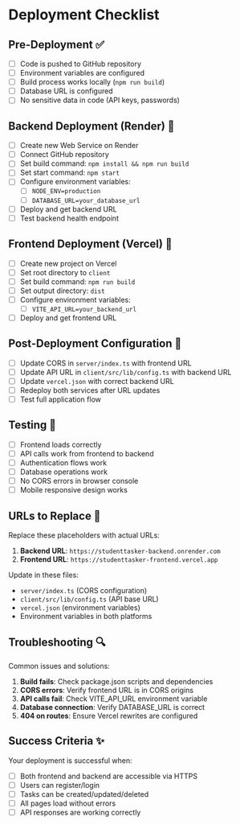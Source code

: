 # Deployment Checklist

## Pre-Deployment ✅

- [ ] Code is pushed to GitHub repository
- [ ] Environment variables are configured
- [ ] Build process works locally (`npm run build`)
- [ ] Database URL is configured
- [ ] No sensitive data in code (API keys, passwords)

## Backend Deployment (Render) 🚀

- [ ] Create new Web Service on Render
- [ ] Connect GitHub repository
- [ ] Set build command: `npm install && npm run build`  
- [ ] Set start command: `npm start`
- [ ] Configure environment variables:
  - [ ] `NODE_ENV=production`
  - [ ] `DATABASE_URL=your_database_url`
- [ ] Deploy and get backend URL
- [ ] Test backend health endpoint

## Frontend Deployment (Vercel) 🎨

- [ ] Create new project on Vercel
- [ ] Set root directory to `client`
- [ ] Set build command: `npm run build`
- [ ] Set output directory: `dist`
- [ ] Configure environment variables:
  - [ ] `VITE_API_URL=your_backend_url`
- [ ] Deploy and get frontend URL

## Post-Deployment Configuration 🔧

- [ ] Update CORS in `server/index.ts` with frontend URL
- [ ] Update API URL in `client/src/lib/config.ts` with backend URL  
- [ ] Update `vercel.json` with correct backend URL
- [ ] Redeploy both services after URL updates
- [ ] Test full application flow

## Testing 🧪

- [ ] Frontend loads correctly
- [ ] API calls work from frontend to backend
- [ ] Authentication flows work
- [ ] Database operations work
- [ ] No CORS errors in browser console
- [ ] Mobile responsive design works

## URLs to Replace 📝

Replace these placeholders with actual URLs:

1. **Backend URL**: `https://studenttasker-backend.onrender.com`
2. **Frontend URL**: `https://studenttasker-frontend.vercel.app`

Update in these files:
- `server/index.ts` (CORS configuration)
- `client/src/lib/config.ts` (API base URL)
- `vercel.json` (environment variables)
- Environment variables in both platforms

## Troubleshooting 🔍

Common issues and solutions:

1. **Build fails**: Check package.json scripts and dependencies
2. **CORS errors**: Verify frontend URL is in CORS origins
3. **API calls fail**: Check VITE_API_URL environment variable
4. **Database connection**: Verify DATABASE_URL is correct
5. **404 on routes**: Ensure Vercel rewrites are configured

## Success Criteria ✨

Your deployment is successful when:
- [ ] Both frontend and backend are accessible via HTTPS
- [ ] Users can register/login
- [ ] Tasks can be created/updated/deleted  
- [ ] All pages load without errors
- [ ] API responses are working correctly
